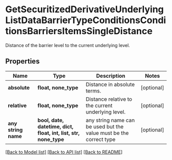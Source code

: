 # GetSecuritizedDerivativeUnderlyingListDataBarrierTypeConditionsConditionsBarriersItemsSingleDistance

Distance of the barrier level to the current underlying level.

## Properties
Name | Type | Description | Notes
------------ | ------------- | ------------- | -------------
**absolute** | **float, none_type** | Distance in absolute terms. | [optional] 
**relative** | **float, none_type** | Distance relative to the current underlying level. | [optional] 
**any string name** | **bool, date, datetime, dict, float, int, list, str, none_type** | any string name can be used but the value must be the correct type | [optional]

[[Back to Model list]](../README.md#documentation-for-models) [[Back to API list]](../README.md#documentation-for-api-endpoints) [[Back to README]](../README.md)


